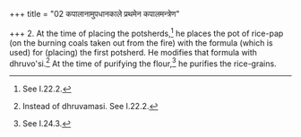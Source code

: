 +++
title = "02 कपालानामुपधानकाले प्रथमेन कपालमन्त्रेण"

+++
2. At the time of placing the potsherds,[^1] he places the pot of rice-pap (on the burning coals taken out from the fire) with the formula (which is used) for (placing) the first potsherd. He modifies that formula with dhruvo'si.[^2] At the time of purifying
the flour,[^3] he purifies the rice-grains.  


[^1]: See I.22.2.  

[^2]: Instead of dhruvamasi. See I.22.2.  

[^3]: See I.24.3.
